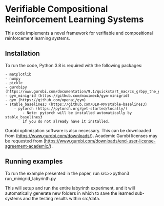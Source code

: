 # Verifiable Compositional Reinforcement Learning Systems

This code implements a novel framework for verifiable and compositional reinforcement learning systems.

## Installation

To run the code, Python 3.8 is required with the following packages:

    - matplotlib
    - numpy
    - pickle
    - gurobipy (https://www.gurobi.com/documentation/9.1/quickstart_mac/cs_grbpy_the_gurobi_python.html)
    - gym_minigrid (https://github.com/maximecb/gym-minigrid)
    - gym (https://github.com/openai/gym)
    - stable_baselines3 (https://github.com/DLR-RM/stable-baselines3)
        - pytorch (https://pytorch.org/get-started/locally/)
            - Note: pytorch will be installed automatically by stable_baselines3
            if you do not already have it installed.

Gurobi optimization software is also necessary. This can be downloaded from (https://www.gurobi.com/downloads/).
Academic Gurobi licenses may be requested from (https://www.gurobi.com/downloads/end-user-license-agreement-academic/).

## Running examples

To run the example presented in the paper, run 
    src>>python3 run_minigrid_labyrinth.py

This will setup and run the entire labyrinth experiment, and it will automatically generate 
new folders in which to save the learned sub-systems and the testing results within src/data.